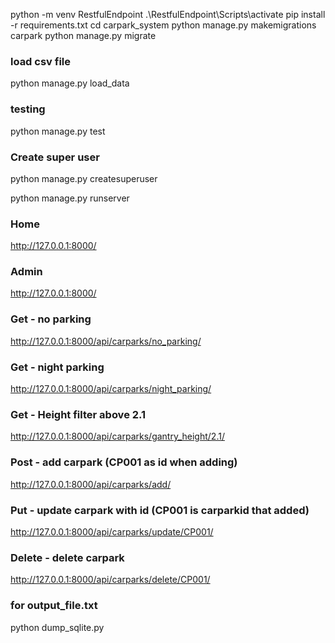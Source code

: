 python -m venv RestfulEndpoint
.\RestfulEndpoint\Scripts\activate
pip install -r requirements.txt
cd carpark_system
python manage.py makemigrations carpark 
python manage.py migrate

### load csv file
python manage.py load_data

### testing
python manage.py test

### Create super user
python manage.py createsuperuser

python manage.py runserver 


### Home 
http://127.0.0.1:8000/

### Admin
http://127.0.0.1:8000/

### Get - no parking
http://127.0.0.1:8000/api/carparks/no_parking/

### Get - night parking
http://127.0.0.1:8000/api/carparks/night_parking/

### Get - Height filter above 2.1
http://127.0.0.1:8000/api/carparks/gantry_height/2.1/

### Post - add carpark (CP001 as id when adding)
http://127.0.0.1:8000/api/carparks/add/

### Put - update carpark with id (CP001 is carparkid that added)
http://127.0.0.1:8000/api/carparks/update/CP001/

### Delete - delete carpark
http://127.0.0.1:8000/api/carparks/delete/CP001/

### for output_file.txt
python dump_sqlite.py

